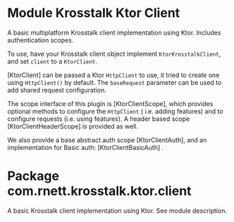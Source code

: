 # Module Krosstalk Ktor Client

A basic multiplatform Krosstalk client implementation using Ktor. Includes authentication scopes.

To use, have your Krosstalk client object implement `KtorKrosstalkClient`, and set `client` to a `KtorClient`.

[KtorClient] can be passed a Ktor `HttpClient` to use, it tried to create one using `HttpClient()` by default.
The `baseRequest` parameter can be used to add shared request configuration.

The scope interface of this plugin is [KtorClientScope], which provides optional methods to configure the `HttpClient` (
i.e. adding features) and to configure requests (i.e. using features). A header based scope [KtorClientHeaderScope] is
provided as well.

We also provide a base abstract auth scope [KtorClientAuth], and an implementation for Basic auth: [KtorClientBasicAuth]
.

# Package com.rnett.krosstalk.ktor.client

A basic Krosstalk client implementation using Ktor. See module description.